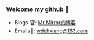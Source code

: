 ### Welcome my github 👋

* Blogs 🏆: [Mr Mirror的博客](https://www.cnblogs.com/mrmirror/)
* Emails📧: wdehxiang@163.com

